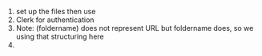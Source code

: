 1. set up the files then use
2. Clerk for authentication
3. Note: (foldername) does not represent URL but foldername does, so we using that structuring here
4. 